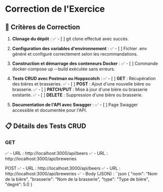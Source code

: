 # Correction de l'Exercice

## 📝 Critères de Correction

1. **Clonage du dépôt** :
   ✅ - [ ] git clone effectué avec succès.

2. **Configuration des variables d'environnement** :
   ✅ - [ ] Fichier .env généré et configuré correctement selon les recommandations.

3. **Construction et démarrage des conteneurs Docker** :
   ✅ - [ ] Commande docker-compose up --build exécutée sans erreurs.

4. **Tests CRUD avec Postman ou Hoppscotch** :
   ✅ - [ ] **GET** : Récupération des bières et brasseries.
   ✅ - [ ] **POST** : Ajout d'une nouvelle bière ou brasserie.
   ✅ - [ ] **PATCH/PUT** : Mise à jour d'une bière ou brasserie existante.
   ✅ - [ ] **DELETE** : Suppression d'une bière ou brasserie.

5. **Documentation de l'API avec Swagger** :
   ✅ - [ ] Page Swagger accessible et documentée pour l'API.

## 📋 Détails des Tests CRUD

### GET
✅ - URL : http://localhost:3000/api/beers
✅ - URL : http://localhost:3000/api/breweries

POST
✅ - URL : http://localhost:3000/api/beers
✅ - URL : http://localhost:3000/api/breweries
✅ - Body (JSON) :
  ``json
  {
    "nom": "Nom de la bière",
    "brasserie": "Nom de la brasserie",
    "type": "Type de bière",
    "degré": 5.0
  }